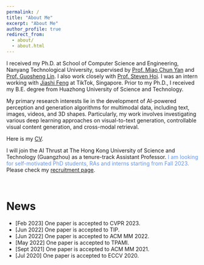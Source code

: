 ```yaml
---
permalink: /
title: "About Me"
excerpt: "About Me"
author_profile: true
redirect_from: 
  - about/
  - about.html
---
```


I received my Ph.D. at School of Computer Science and Engineering, Nanyang Technological University, supervised by [Prof. Miao Chun Yan](https://dr.ntu.edu.sg/cris/rp/rp00084) and [Prof. Guosheng Lin](https://guosheng.github.io). I also work closely with [Prof. Steven Hoi](https://sites.google.com/view/stevenhoi/home). I was an intern working with [Jiashi Feng](https://sites.google.com/site/jshfeng/home) at TikTok, Singapore. Prior to my Ph.D., I received my B.E. degree from Huazhong University of Science and Technology. 

My primary research interests lie in the development of AI-powered perception and generation algorithms for multimodal data, including text, images, videos, and 3D shapes. Particularly, my work involves investigating various deep learning approaches on visual-to-text generation, controllable visual content generation, and cross-modal retrieval.

Here is my [CV](files/wanghao_resume.pdf).


I will join the AI Thrust at The Hong Kong University of Science and Technology (Guangzhou) as a tenure-track Assistant Professor. <font color=CornflowerBlue> I am looking for self-motivated PhD students, RAs and interns starting from Fall 2023.</font> Please check my [recruitment page](https://wanghao.tech/recruitment/).


<br />


News
======

* [Feb 2023] One paper is accepted to CVPR 2023.
* [Jun 2022] One paper is accepted to TIP.
* [Jun 2022] One paper is accepted to ACM MM 2022.
* [May 2022] One paper is accepted to TPAMI.
* [Sept 2021] One paper is accepted to ACM MM 2021.
* [Jul 2020] One paper is accepted to ECCV 2020.